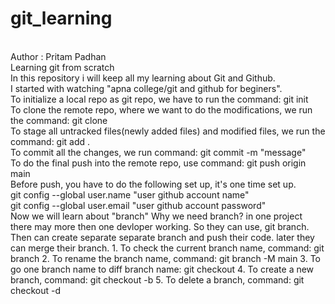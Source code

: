 # git_learning
<br>
Author : Pritam Padhan
<br>
Learning git from scratch
<br>
In this repository i will keep all my learning about Git and Github.
<br>
I started with watching "apna college/git and github for beginers".
<br>
To initialize a local repo as git repo, we have to run the command: git init
<br>
To clone the remote repo, where we want to do the modifications, we run the command: git clone <remote repo link>
<br>
To stage all untracked files(newly added files) and modified files, we run the command: git add .
<br>
To commit all the changes, we run command: git commit -m "message"
<br>
To do the final push into the remote repo, use command: git push origin main
<br>
Before push, you have to do the following set up, it's one time set up.
<br>
git config --global user.name "user github account name"
<br>
git config --global user.email "user github account password"

<br>
Now we will learn about "branch"
Why we need branch?
 in one project there may more then one devloper working.
 So they can use, git branch. Then can create separate separate branch and push their code. later they can merge their branch.
1. To check the current branch name, command: git branch
2. To rename the branch name, command: git branch -M main
3. To go one branch name to diff branch name: git checkout <branch name>
4. To create a new branch, command: git checkout -b <branch name>
5. To delete a branch, command: git checkout -d <branch name>
